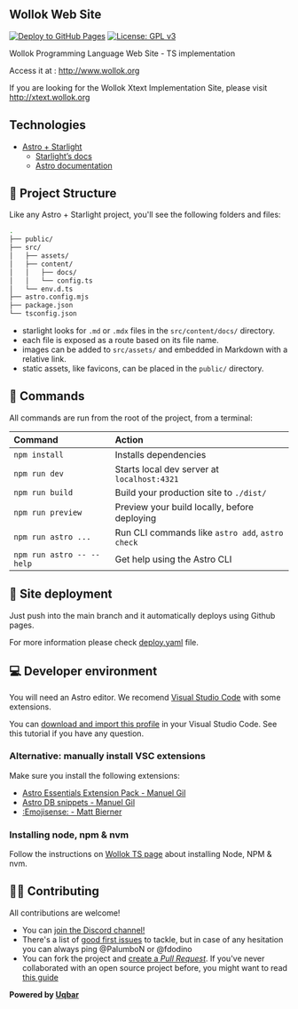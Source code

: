 
## Wollok Web Site

[![Deploy to GitHub Pages](https://github.com/uqbar-project/website-wollok-ts/actions/workflows/deploy.yaml/badge.svg)](https://github.com/uqbar-project/website-wollok-ts/actions/workflows/deploy.yaml) [![License: GPL v3](https://img.shields.io/badge/License-GPLv3-blue.svg)](https://www.gnu.org/licenses/gpl-3.0)

Wollok Programming Language Web Site - TS implementation

Access it at : http://www.wollok.org

If you are looking for the Wollok Xtext Implementation Site, please visit http://xtext.wollok.org

## Technologies

- [Astro + Starlight](https://starlight.astro.build)
  - [Starlight’s docs](https://starlight.astro.build/)
  - [Astro documentation](https://docs.astro.build)

## 🚀 Project Structure

Like any Astro + Starlight project, you'll see the following folders and files:

```bash
.
├── public/
├── src/
│   ├── assets/
│   ├── content/
│   │   ├── docs/
│   │   └── config.ts
│   └── env.d.ts
├── astro.config.mjs
├── package.json
└── tsconfig.json
```

- starlight looks for `.md` or `.mdx` files in the `src/content/docs/` directory.
- each file is exposed as a route based on its file name.
- images can be added to `src/assets/` and embedded in Markdown with a relative link.
- static assets, like favicons, can be placed in the `public/` directory.

## 🧞 Commands

All commands are run from the root of the project, from a terminal:

| Command                   | Action                                           |
| :------------------------ | :----------------------------------------------- |
| `npm install`             | Installs dependencies                            |
| `npm run dev`             | Starts local dev server at `localhost:4321`      |
| `npm run build`           | Build your production site to `./dist/`          |
| `npm run preview`         | Preview your build locally, before deploying     |
| `npm run astro ...`       | Run CLI commands like `astro add`, `astro check` |
| `npm run astro -- --help` | Get help using the Astro CLI                     |

## 🚀 Site deployment

Just push into the main branch and it automatically deploys using Github pages.

For more information please check [deploy.yaml](./.github/workflows/deploy.yaml) file.

## 💻 Developer environment

You will need an Astro editor. We recomend [Visual Studio Code](https://code.visualstudio.com/) with some extensions.

You can [download and import this profile](./Astro%20-Base.code-profile) in your Visual Studio Code. See this tutorial if you have any question.

### Alternative: manually install VSC extensions

Make sure you install the following extensions:

- [Astro Essentials Extension Pack - Manuel Gil](https://marketplace.visualstudio.com/items?itemName=imgildev.vscode-astro-pack)
- [Astro DB snippets - Manuel Gil](https://marketplace.visualstudio.com/items?itemName=SheltonLouis.astro-snippets)
- [:Emojisense: - Matt Bierner](https://marketplace.visualstudio.com/items?itemName=bierner.emojisense)

### Installing node, npm & nvm

Follow the instructions on [Wollok TS page](https://uqbar-project.github.io/wollok-ts/pages/How-To-Contribute/Developer-environment.html) about installing Node, NPM & nvm.

## 👩‍💻 Contributing

All contributions are welcome!

- You can [join the Discord channel!](https://discord.gg/ZstgCPKEaa)
- There's a list of [good first issues](https://github.com/uqbar-project/website-wollok-ts/issues?q=is%3Aissue+is%3Aopen+label%3A%22good+first+issue%22) to tackle, but in case of any hesitation you can always ping @PalumboN or @fdodino
- You can fork the project and [create a *Pull Request*](https://help.github.com/articles/creating-a-pull-request-from-a-fork/). If you've never collaborated with an open source project before, you might want to read [this guide](https://akrabat.com/the-beginners-guide-to-contributing-to-a-github-project/)

__Powered by [Uqbar](https://uqbar.org/)__
